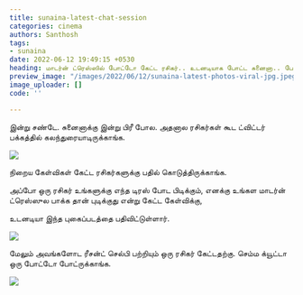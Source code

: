 ```yaml
---
title: sunaina-latest-chat-session
categories: cinema
authors: Santhosh
tags:
- sunaina
date: 2022-06-12 19:49:15 +0530
heading: மாடர்ன் ட்ரெஸ்ஸில் போட்டோ கேட்ட ரசிகர்.. உடனடியாக போட்ட சுனைனா.. போட்டோ வைரல்..!
preview_image: "/images/2022/06/12/sunaina-latest-photos-viral-jpg.jpeg"
image_uploader: []
code: ''

---
```


இன்று சண்டே. சுனைனாக்கு இன்று பிரீ  போல. அதனால ரசிகர்கள் கூட ட்விட்டர் பக்கத்தில் கலந்துரையாடிருக்காங்க.

![](/images/2022/06/12/sunaina-3-jpg.jpeg)

நிறைய கேள்விகள் கேட்ட ரசிகர்களுக்கு பதில் கொடுத்திருக்காங்க.

அப்போ ஒரு ரசிகர் உங்களுக்கு எந்த டிரஸ் போட பிடிக்கும், எனக்கு உங்கள மாடர்ன் ட்ரெஸ்ஸுல பாக்க தான் புடிக்குது என்று  கேட்ட கேள்விக்கு,

உடனடியா இந்த புகைப்படத்தை பதிவிட்டுள்ளார்.

![](/images/2022/06/12/sunaina-1-jpg.jpeg)

மேலும் அவங்களோட ரீசன்ட் செல்பி பற்றியும் ஒரு ரசிகர் கேட்டதற்கு. செம்ம க்யூட்டா ஒரு போட்டோ போட்ருக்காங்க.

![](/images/2022/06/12/sunaina-2-jpg.jpeg)
